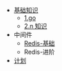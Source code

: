 - [基础知识](./base/index.md)
  - [1.go](./base/index.md)
  - [2.n 知识](./base/index.md)
- 中间件
  - [Redis-基础](../中间件/Redis/1-基础知识.md)
  - Redis-进阶
- [计划](./plan/index.md)

